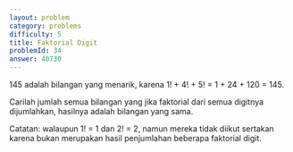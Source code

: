 ```yaml
---
layout: problem
category: problems
difficulty: 5
title: Faktorial Digit
problemId: 34
answer: 40730
---
```

145 adalah bilangan yang menarik, karena 1! + 4! + 5! = 1 + 24 + 120 = 145.

Carilah jumlah semua bilangan yang jika faktorial dari semua digitnya dijumlahkan, hasilnya adalah bilangan yang sama.

Catatan: walaupun 1! = 1 dan 2! = 2, namun mereka tidak diikut sertakan karena bukan merupakan hasil penjumlahan beberapa faktorial digit.
